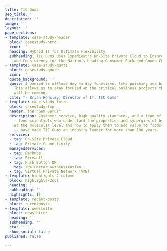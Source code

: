 ```yaml
---
title: TIC Gums
seo_title: ''
description: ''
image: ''
layout: ''
page_sections:
- template: case-study-header
  block: casestudy-hero
  icon: ''
  heading: Hybrid IT for Ultimate Flexibility
  subheading: TIC Gums Uses Expedient's On-Site Private Cloud to Ensure Food Quality
    and Consistency for the Nation's Leading Consumer Packaged Goods Companies
- template: case-study-quote
  block: casestudy-quote
  icon: ''
  quote_background: ''
  quote: I wanted to offload day-to-day functions, like patching and backing up servers.
    This allows us to stay focused on the critical business projects that we know
    will be coming.
  cite: "- Brian Hensley, Director of IT, TIC Gums"
- template: case-study-intro
  block: casestudy-top
  header: The "Gum Gurus"
  description: Customer service, high quality standards, and a team of “Gum Gurus”
    – food scientists who understand the properties and synergies of hydrocolloids
    at the molecular level and how to apply them to add value to foods and beverages
    -- have made TIC Gums an industry leader for more than 100 years.
  services:
  - tag: On-Site Private Cloud
  - tag: Private Connectivity
  managedservices:
  - tag: Backups
  - tag: Firewall
  - tag: Push Button DR
  - tag: Two-Factor Authentication
  - tag: Virtual Private Network (VPN)
- template: highlights-2-column
  block: highlights-2col
  heading: ''
  subheading: ''
  highlights: []
- template: recent-posts
  block: recentposts
- template: newsletter
  block: newsletter
  heading: ''
  subheading: ''
  cta: ''
  show_social: false
published: false

---
```

